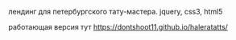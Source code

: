 лендинг для петербургского тату-мастера.
jquery, css3, html5

работающая версия тут
https://dontshoot11.github.io/haleratatts/
